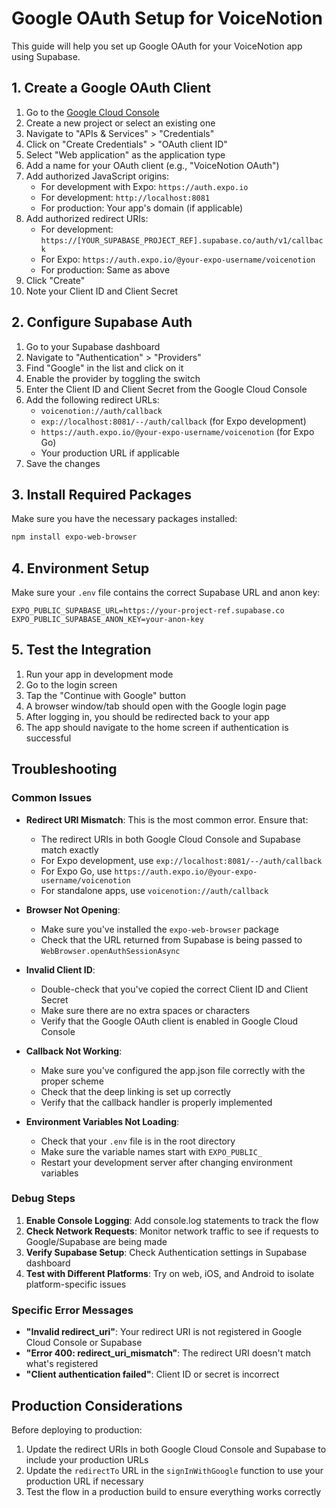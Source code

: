 # Google OAuth Setup for VoiceNotion

This guide will help you set up Google OAuth for your VoiceNotion app using Supabase.

## 1. Create a Google OAuth Client

1. Go to the [Google Cloud Console](https://console.cloud.google.com/)
2. Create a new project or select an existing one
3. Navigate to "APIs & Services" > "Credentials"
4. Click on "Create Credentials" > "OAuth client ID"
5. Select "Web application" as the application type
6. Add a name for your OAuth client (e.g., "VoiceNotion OAuth")
7. Add authorized JavaScript origins:
   - For development with Expo: `https://auth.expo.io`
   - For development: `http://localhost:8081`
   - For production: Your app's domain (if applicable)
8. Add authorized redirect URIs:
   - For development: `https://[YOUR_SUPABASE_PROJECT_REF].supabase.co/auth/v1/callback`
   - For Expo: `https://auth.expo.io/@your-expo-username/voicenotion`
   - For production: Same as above
9. Click "Create"
10. Note your Client ID and Client Secret

## 2. Configure Supabase Auth

1. Go to your Supabase dashboard
2. Navigate to "Authentication" > "Providers"
3. Find "Google" in the list and click on it
4. Enable the provider by toggling the switch
5. Enter the Client ID and Client Secret from the Google Cloud Console
6. Add the following redirect URLs:
   - `voicenotion://auth/callback`
   - `exp://localhost:8081/--/auth/callback` (for Expo development)
   - `https://auth.expo.io/@your-expo-username/voicenotion` (for Expo Go)
   - Your production URL if applicable
7. Save the changes

## 3. Install Required Packages

Make sure you have the necessary packages installed:

```bash
npm install expo-web-browser
```

## 4. Environment Setup

Make sure your `.env` file contains the correct Supabase URL and anon key:

```
EXPO_PUBLIC_SUPABASE_URL=https://your-project-ref.supabase.co
EXPO_PUBLIC_SUPABASE_ANON_KEY=your-anon-key
```

## 5. Test the Integration

1. Run your app in development mode
2. Go to the login screen
3. Tap the "Continue with Google" button
4. A browser window/tab should open with the Google login page
5. After logging in, you should be redirected back to your app
6. The app should navigate to the home screen if authentication is successful

## Troubleshooting

### Common Issues

- **Redirect URI Mismatch**: This is the most common error. Ensure that:

  - The redirect URIs in both Google Cloud Console and Supabase match exactly
  - For Expo development, use `exp://localhost:8081/--/auth/callback`
  - For Expo Go, use `https://auth.expo.io/@your-expo-username/voicenotion`
  - For standalone apps, use `voicenotion://auth/callback`

- **Browser Not Opening**:

  - Make sure you've installed the `expo-web-browser` package
  - Check that the URL returned from Supabase is being passed to `WebBrowser.openAuthSessionAsync`

- **Invalid Client ID**:

  - Double-check that you've copied the correct Client ID and Client Secret
  - Make sure there are no extra spaces or characters
  - Verify that the Google OAuth client is enabled in Google Cloud Console

- **Callback Not Working**:

  - Make sure you've configured the app.json file correctly with the proper scheme
  - Check that the deep linking is set up correctly
  - Verify that the callback handler is properly implemented

- **Environment Variables Not Loading**:
  - Check that your `.env` file is in the root directory
  - Make sure the variable names start with `EXPO_PUBLIC_`
  - Restart your development server after changing environment variables

### Debug Steps

1. **Enable Console Logging**: Add console.log statements to track the flow
2. **Check Network Requests**: Monitor network traffic to see if requests to Google/Supabase are being made
3. **Verify Supabase Setup**: Check Authentication settings in Supabase dashboard
4. **Test with Different Platforms**: Try on web, iOS, and Android to isolate platform-specific issues

### Specific Error Messages

- **"Invalid redirect_uri"**: Your redirect URI is not registered in Google Cloud Console or Supabase
- **"Error 400: redirect_uri_mismatch"**: The redirect URI doesn't match what's registered
- **"Client authentication failed"**: Client ID or secret is incorrect

## Production Considerations

Before deploying to production:

1. Update the redirect URIs in both Google Cloud Console and Supabase to include your production URLs
2. Update the `redirectTo` URL in the `signInWithGoogle` function to use your production URL if necessary
3. Test the flow in a production build to ensure everything works correctly
